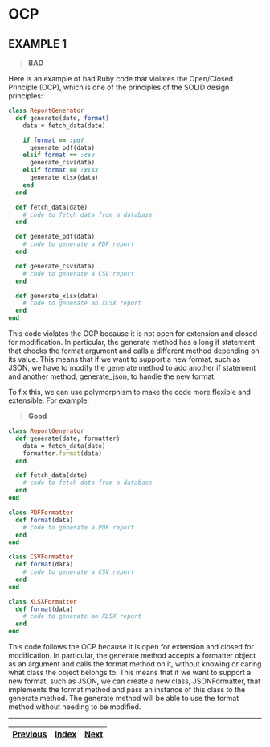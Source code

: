 # OCP

## EXAMPLE 1

> **BAD**

Here is an example of bad Ruby code that violates the Open/Closed Principle (OCP), which is one of the principles of the SOLID design principles:

```ruby
class ReportGenerator
  def generate(date, format)
    data = fetch_data(date)

    if format == :pdf
      generate_pdf(data)
    elsif format == :csv
      generate_csv(data)
    elsif format == :xlsx
      generate_xlsx(data)
    end
  end

  def fetch_data(date)
    # code to fetch data from a database
  end

  def generate_pdf(data)
    # code to generate a PDF report
  end

  def generate_csv(data)
    # code to generate a CSV report
  end

  def generate_xlsx(data)
    # code to generate an XLSX report
  end
end

```

This code violates the OCP because it is not open for extension and closed for modification. In particular, the generate method has a long if statement that checks the format argument and calls a different method depending on its value. This means that if we want to support a new format, such as JSON, we have to modify the generate method to add another if statement and another method, generate\_json, to handle the new format.

To fix this, we can use polymorphism to make the code more flexible and extensible. For example:

> **Good**

```ruby
class ReportGenerator
  def generate(date, formatter)
    data = fetch_data(date)
    formatter.format(data)
  end

  def fetch_data(date)
    # code to fetch data from a database
  end
end

class PDFFormatter
  def format(data)
    # code to generate a PDF report
  end
end

class CSVFormatter
  def format(data)
    # code to generate a CSV report
  end
end

class XLSXFormatter
  def format(data)
    # code to generate an XLSX report
  end
end

```

This code follows the OCP because it is open for extension and closed for modification. In particular, the generate method accepts a formatter object as an argument and calls the format method on it, without knowing or caring what class the object belongs to. This means that if we want to support a new format, such as JSON, we can create a new class, JSONFormatter, that implements the format method and pass an instance of this class to the generate method. The generate method will be able to use the format method without needing to be modified.

***

| [Previous](../../02\_solid-5/examples/01\_srp.md) | [Index](../../) | [Next](../../02\_solid-7/examples/03\_lsp.md) |
| ------------------------------------------------- | --------------- | --------------------------------------------- |
